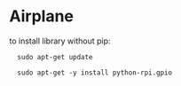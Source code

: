 # Airplane

to install library without pip:

      sudo apt-get update
      
      sudo apt-get -y install python-rpi.gpio
